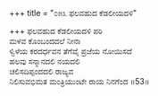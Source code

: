 +++
title = "೦೫೩ ಫಲವಹುದ ಕೆಡಲೀಯದಳಿ"

+++
ಫಲವಹುದ ಕೆಡಲೀಯದಳಿ ಪರಿ  
ಮಳವ ಕೊಂಬಂದದಲೆ ನೀನಾ  
ಳ್ವಿಳೆಯ ಕರದರ್ಧವನ ತೆಗೆವೈ ಪ್ರಜೆಯ ನೋಯಿಸದೆ  
ಹಲವು ಸನ್ಮಾನದಲಿ ನಯದಲಿ  
ಚಲಿಸದಿಪ್ಪಂದದಲಿ ರಾಜ್ಯವ  
ನಿಲಿಸುವಭಿಮತ ಮಂತ್ರಿಯುಂಟೇ ರಾಯ ನಿನಗೆಂದ     ॥53॥